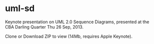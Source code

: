 uml-sd
======

Keynote presentation on UML 2.0 Sequence Diagrams, presented at the CBA Darling Quarter Thu 26 Sep, 2013.

Clone or Download ZIP to view (14Mb, requires Apple Keynote).
